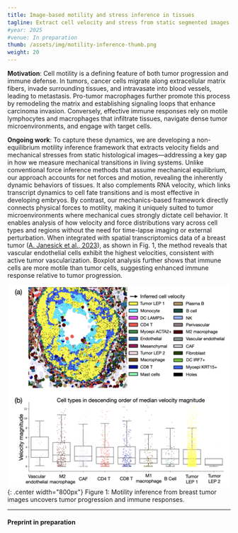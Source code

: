 ```yaml
---
title: Image-based motility and stress inference in tissues
tagline: Extract cell velocity and stress from static segmented images
#year: 2025
#venue: In preparation
thumb: /assets/img/motility-inference-thumb.png
weight: 20
---
```


**Motivation**: Cell motility is a defining feature of both tumor progression and immune defense.
In tumors, cancer cells migrate along extracellular matrix fibers, invade surrounding tissues,
and intravasate into blood vessels, leading to metastasis. Pro-tumor macrophages further promote
this process by remodeling the matrix and establishing signaling loops that enhance carcinoma 
invasion. Conversely, effective immune responses rely on motile lymphocytes and macrophages that 
infiltrate tissues, navigate dense tumor microenvironments, and engage with target cells. 

**Ongoing work**: To capture these dynamics, we are developing a non-equilibrium motility inference
framework that extracts velocity fields and mechanical stresses from static histological images—addressing 
a key gap in how we measure mechanical transitions in living systems. 
Unlike conventional force inference methods that assume mechanical equilibrium, 
our approach accounts for net forces and motion, revealing the inherently dynamic behaviors of 
tissues. It also complements RNA velocity, which links transcript dynamics to cell fate transitions 
and is most effective in developing embryos. By contrast, our mechanics-based framework directly connects 
physical forces to motility, making it uniquely suited to tumor microenvironments where mechanical cues 
strongly dictate cell behavior. It enables analysis of how velocity and force distributions vary across 
cell types and regions without the need for time-lapse imaging or external perturbation. When integrated 
with spatial transcriptomics data of a breast tumor ([A. Janesick et al., 2023](https://www.nature.com/articles/s41467-023-43458-x)), as shown in Fig. 1, the method reveals that 
vascular endothelial cells exhibit the highest velocities, consistent with active tumor vascularization. 
Boxplot analysis further shows that immune cells are more motile than tumor cells, suggesting enhanced 
immune response relative to tumor progression.

![Healing of a microtubule–motor network](/assets/img/motility-inference-intro.png){: .center width="800px"}
Figure 1: Motility inference from breast tumor images uncovers tumor progression and immune responses.


---

#### Preprint in preparation